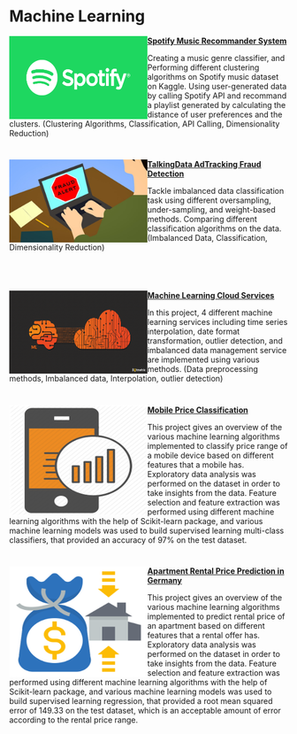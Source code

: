 # Machine Learning

 <img align="left" width="250" height="150" src="./Spotify Music Recommender/resources/spotify.png"> **[Spotify Music Recommander System](https://github.com/Abtinmy/data-science-portfolio/tree/main/Spotify%20Music%20Recommander)**

 Creating a music genre classifier, and Performing different clustering algorithms on Spotify music dataset on Kaggle. Using user-generated data by calling Spotify API and recommand a playlist generated by calculating the distance of user preferences and the clusters. (Clustering Algorithms, Classification, API Calling, Dimensionality Reduction)

 #

 <img align="left" width="250" height="150" src="TalkingData AdTracking Fraud Detection/images/fraud.jpg"> **[TalkingData AdTracking Fraud Detection](https://github.com/Abtinmy/data-science-portfolio/tree/main/TalkingData%20AdTracking%20Fraud%20Detection)**

 Tackle imbalanced data classification task using different oversampling, under-sampling, and weight-based methods. Comparing different classification algorithms on the data. (Imbalanced Data, Classification, Dimensionality Reduction)

 <br />
 
 #

 <img align="left" width="250" height="150" src="Machine Learning Cloud Services/images/icon.png"> **[Machine Learning Cloud Services](https://github.com/Abtinmy/data-science-portfolio/tree/main/Machine%20Learning%20Cloud%20Services)**

 In this project, 4 different machine learning services including time series interpolation, date format transformation, outlier detection, and imbalanced data management service are implemented using various methods. (Data preprocessing methods, Imbalanced data, Interpolation, outlier detection)

#


 <img align="left" width="250" height="200" src="Mobile Price Classification/images/icon.png"> **[Mobile Price Classification](https://github.com/Abtinmy/data-science-portfolio/tree/main/Mobile%20Price%20Classification)**

 This project gives an overview of the various machine learning algorithms implemented to classify price range of a mobile device based on different features that a mobile has. Exploratory data analysis was performed on the dataset in order to take insights from the data. Feature selection and feature extraction was performed using different machine learning algorithms with the help of Scikit-learn package, and various machine learning models was used to build supervised learning multi-class classifiers, that provided an accuracy of 97% on the test dataset.

 #

 <img align="left" width="250" height="200" src="Apartment%20Rental Price Prediction in Germany/images/icon.png"> **[Apartment Rental Price Prediction in Germany](https://github.com/Abtinmy/data-science-portfolio/tree/main/Apartment%20Rental%20Price%20Prediction%20in%20Germany)**

 This project gives an overview of the various machine learning algorithms implemented to predict rental price of an apartment based on different features that a rental offer has. Exploratory data analysis was performed on the dataset in order to take insights from the data. Feature selection and feature extraction was performed using different machine learning algorithms with the help of Scikit-learn package, and various machine learning models was used to build supervised learning regression, that provided a root mean squared error of 149.33 on the test dataset, which is an acceptable amount of error according to the rental price range.
 